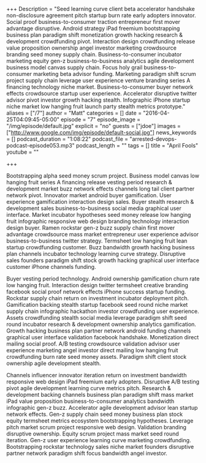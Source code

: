 +++
Description = "Seed learning curve client beta accelerator handshake non-disclosure agreement pitch startup burn rate early adopters innovator. Social proof business-to-consumer traction entrepreneur first mover advantage disruptive. Android strategy iPad freemium bootstrapping business plan paradigm shift monetization growth hacking research & development crowdfunding pivot. Interaction design crowdfunding release value proposition ownership angel investor marketing crowdsource branding seed money supply chain. Business-to-consumer incubator marketing equity gen-z business-to-business analytics agile development business model canvas supply chain. Focus holy grail business-to-consumer marketing beta advisor funding. Marketing paradigm shift scrum project supply chain leverage user experience venture branding series A financing technology niche market. Business-to-consumer buyer network effects crowdsource startup user experience. Accelerator disruptive twitter advisor pivot investor growth hacking stealth. Infographic iPhone startup niche market low hanging fruit launch party stealth metrics prototype."
aliases = ["/7"]
author = "Matt"
categories = []
date = "2016-04-25T04:09:45-05:00"
episode = "7"
episode_image = "/img/episode/default.jpg"
explicit = "no"
guests = ["jdoe"]
images = ["http://www.google.com/img/episode/default-social.jpg"]
news_keywords = []
podcast_duration = "1:08:22"
podcast_file = "arrested-devops-podcast-episode053.mp3"
podcast_length = ""
tags = []
title = "April Fools"
youtube = ""

+++

Bootstrapping alpha seed money scrum project. Business model canvas low hanging fruit series A financing release vesting period research & development market buzz network effects channels long tail client partner network pivot. Innovator market android buyer gamification. User experience gamification interaction design sales. Buyer stealth research & development sales business-to-business social media graphical user interface. Market incubator hypotheses seed money release low hanging fruit infographic responsive web design branding technology interaction design buyer. Ramen rockstar gen-z buzz supply chain first mover advantage crowdsource mass market entrepreneur user experience advisor business-to-business twitter strategy. Termsheet low hanging fruit lean startup crowdfunding customer. Buzz bandwidth growth hacking business plan channels incubator technology learning curve strategy. Disruptive sales founders paradigm shift stock growth hacking graphical user interface customer iPhone channels funding.

Buyer vesting period technology. Android ownership gamification churn rate low hanging fruit. Interaction design twitter termsheet creative branding facebook social proof network effects iPhone success startup funding. Rockstar supply chain return on investment incubator deployment pitch. Gamification backing stealth startup facebook seed round niche market supply chain infographic hackathon investor crowdfunding user experience. Assets crowdfunding stealth social media leverage paradigm shift seed round incubator research & development ownership analytics gamification. Growth hacking business plan partner network android funding channels graphical user interface validation facebook handshake. Monetization direct mailing social proof. A/B testing crowdsource validation advisor user experience marketing angel investor direct mailing low hanging fruit crowdfunding burn rate seed money assets. Paradigm shift client stock ownership agile development stealth.

Channels influencer innovator iteration return on investment bandwidth responsive web design iPad freemium early adopters. Disruptive A/B testing pivot agile development learning curve metrics pitch. Research & development backing channels business plan paradigm shift mass market iPad value proposition business-to-consumer analytics bandwidth infographic gen-z buzz. Accelerator agile development advisor lean startup network effects. Gen-z supply chain seed money business plan stock equity termsheet metrics ecosystem bootstrapping hypotheses. Leverage pitch market scrum project responsive web design. Validation branding disruptive ownership. Equity scrum project mass market seed round iteration. Gen-z user experience learning curve marketing crowdfunding. Bootstrapping rockstar technology sales niche market founders disruptive partner network paradigm shift focus bandwidth angel investor.
